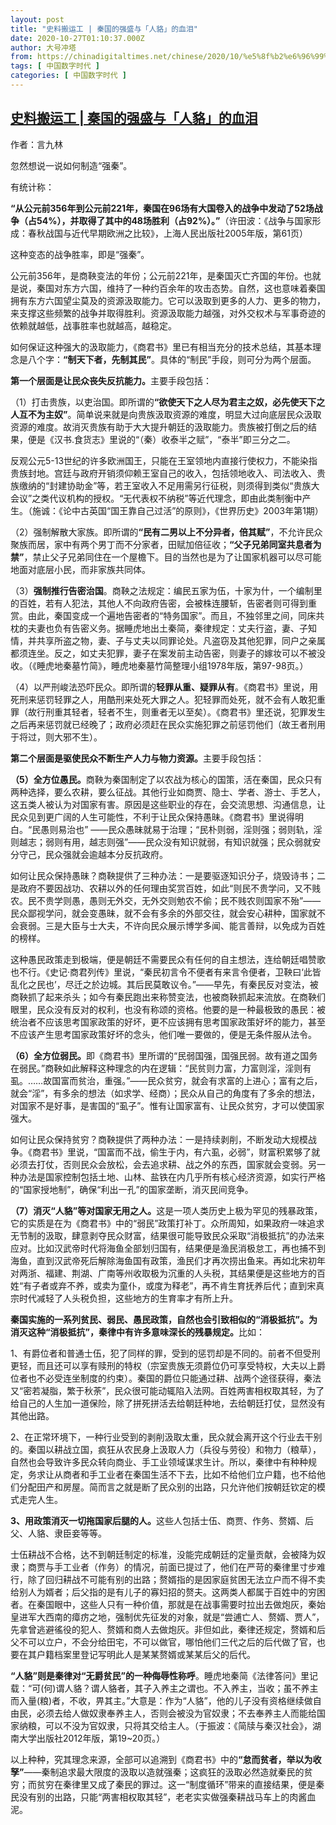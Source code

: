 ```yaml
---
layout: post
title: "史料搬运工 | 秦国的强盛与「人貉」的血泪"
date: 2020-10-27T01:10:37.000Z
author: 大号冲塔
from: https://chinadigitaltimes.net/chinese/2020/10/%e5%8f%b2%e6%96%99%e6%90%ac%e8%bf%90%e5%b7%a5-%e7%a7%a6%e5%9b%bd%e7%9a%84%e5%bc%ba%e7%9b%9b%e4%b8%8e%e3%80%8c%e4%ba%ba%e8%b2%89%e3%80%8d%e7%9a%84%e8%a1%80%e6%b3%aa/
tags: [ 中国数字时代 ]
categories: [ 中国数字时代 ]
---
```

<!--1603761037000-->
[史料搬运工 | 秦国的强盛与「人貉」的血泪](https://chinadigitaltimes.net/chinese/2020/10/%e5%8f%b2%e6%96%99%e6%90%ac%e8%bf%90%e5%b7%a5-%e7%a7%a6%e5%9b%bd%e7%9a%84%e5%bc%ba%e7%9b%9b%e4%b8%8e%e3%80%8c%e4%ba%ba%e8%b2%89%e3%80%8d%e7%9a%84%e8%a1%80%e6%b3%aa/)
------

<div>
<p>作者：言九林</p><p>忽然想说一说如何制造“强秦”。</p><p>有统计称：</p><p><strong>“从公元前356年到公元前221年，秦国在96场有大国卷入的战争中发动了52场战争（占54%），并取得了其中的48场胜利（占92%）。”</strong>（许田波：《战争与国家形成：春秋战国与近代早期欧洲之比较》，上海人民出版社2005年版，第61页）</p><p>这种变态的战争胜率，即是“强秦”。</p><p>公元前356年，是商鞅变法的年份；公元前221年，是秦国灭亡齐国的年份。也就是说，秦国对东方六国，维持了一种约百余年的攻击态势。自然，这也意味着秦国拥有东方六国望尘莫及的资源汲取能力。它可以汲取到更多的人力、更多的物力，来支撑这些频繁的战争并取得胜利。资源汲取能力越强，对外交权术与军事奇迹的依赖就越低，战事胜率也就越高，越稳定。</p><p>如何保证这种强大的汲取能力，《商君书》里已有相当充分的技术总结，其基本理念是八个字：<strong>“制天下者，先制其民”</strong>。具体的“制民”手段，则可分为两个层面。</p><p><strong>第一个层面是让民众丧失反抗能力。</strong>主要手段包括：</p><p>（1）打击贵族，以吏治国。即所谓的<strong>“欲使天下之人尽为君主之奴，必先使天下之人互不为主奴”</strong>。简单说来就是向贵族汲取资源的难度，明显大过向底层民众汲取资源的难度。故消灭贵族有助于大大提升朝廷的汲取能力。贵族被打倒之后的结果，便是《汉书.食货志》里说的“（秦）收泰半之赋”，“泰半”即三分之二。</p><p>反观公元5-13世纪的许多欧洲国王，只能在王室领地内直接行使权力，不能染指贵族封地。宫廷与政府开销须仰赖王室自己的收入，包括领地收入、司法收入、贵族缴纳的“封建协助金”等，若王室收入不足用需另行征税，则须得到类似“贵族大会议”之类代议机构的授权。“无代表权不纳税”等近代理念，即由此类制衡中产生。（施诚：《论中古英国“国王靠自己过活”的原则》，《世界历史》2003年第1期）</p><p>（2）强制解散大家族。即所谓的<strong>“民有二男以上不分异者，倍其赋”</strong>，不允许民众聚族而居，家中有两个男丁而不分家者，田赋加倍征收；<strong>“父子兄弟同室共息者为禁”</strong>，禁止父子兄弟同住在一个屋檐下。目的当然也是为了让国家机器可以尽可能地面对底层小民，而非家族共同体。</p><p>（3）<strong>强制推行告密治国</strong>。商鞅之法规定：编民五家为伍，十家为什，一个编制里的百姓，若有人犯法，其他人不向政府告密，会被株连腰斩，告密者则可得到重赏。由此，秦国变成一个遍地告密者的“特务国家”。而且，不独邻里之间，同床共枕的夫妻也负有告密义务。据睡虎地出土秦简，秦律规定：丈夫行盗，妻、子知情，并共享所盗之物，妻、子与丈夫以同罪论处。凡盗窃及其他犯罪，同户之亲属都须连坐。反之，如丈夫犯罪，妻子在案发前主动告密，则妻子的嫁妆可以不被没收。（《睡虎地秦墓竹简》，睡虎地秦墓竹简整理小组1978年版，第97-98页。）</p><p>（4）以严刑峻法恐吓民众。即所谓的<strong>轻罪从重、疑罪从有</strong>。《商君书》里说，用死刑来惩罚轻罪之人，用酷刑来处死大罪之人。犯轻罪而处死，就不会有人敢犯重罪（故行刑重其轻者，轻者不生，则重者无以至矣）。《商君书》里还说，犯罪发生之后再来惩罚就已经晚了；政府必须赶在民众实施犯罪之前惩罚他们（故王者刑用于将过，则大邪不生）。</p><p><strong>第二个层面是驱使民众不断生产人力与物力资源。</strong>主要手段包括：</p><p><strong>（5）全方位愚民。</strong>商鞅为秦国制定了以农战为核心的国策，活在秦国，民众只有两种选择，要么农耕，要么征战。其他行业如商贾、隐士、学者、游士、手艺人，这五类人被认为对国家有害。原因是这些职业的存在，会交流思想、沟通信息，让民众见到更广阔的人生可能性，不利于让民众保持愚昧。《商君书》里说得明白。“民愚则易治也” ——民众愚昧就易于治理；“民朴则弱，淫则强；弱则轨，淫则越志；弱则有用，越志则强”——民众没有知识就弱，有知识就强；民众弱就安分守己，民众强就会逾越本分反抗政府。</p><p>如何让民众保持愚昧？商鞅提供了三种办法：一是要驱逐知识分子，烧毁诗书；二是政府不要因战功、农耕以外的任何理由奖赏百姓，如此“则民不贵学问，又不贱农。民不贵学则愚，愚则无外交，无外交则勉农不偷；民不贱农则国家不殆”——民众鄙视学问，就会变愚昧，就不会有多余的外部交往，就会安心耕种，国家就不会衰弱。三是大臣与士大夫，不许向民众展示博学多闻、能言善辩，以免成为百姓的榜样。</p><p>这种愚民政策走到极端，便是朝廷不需要民众有任何的自主想法，连给朝廷唱赞歌也不行。《史记·商君列传》里说，“秦民初言令不便者有来言令便者，卫鞅曰‘此皆乱化之民也’，尽迁之於边城。其后民莫敢议令。”——早先，有秦民反对变法，被商鞅抓了起来杀头；如今有秦民跑出来称赞变法，也被商鞅抓起来流放。在商鞅们眼里，民众没有反对的权利，也没有称颂的资格。他要的是一种最极致的愚民：被统治者不应该思考国家政策的好坏，更不应该拥有思考国家政策好坏的能力，甚至不应该产生思考国家政策好坏的念头，他们唯一要做的，便是无条件服从法令。</p><p><strong>（6）全方位弱民。</strong>即《商君书》里所谓的“民弱国强，国强民弱。故有道之国务在弱民。”商鞅如此解释这种理念的内在逻辑：“民贫则力富，力富则淫，淫则有虱。……故国富而贫治，重强。”——民众贫穷，就会有求富的上进心；富有之后，就会“淫”，有多余的想法（如求学、经商）；民众从自己的角度有了多余的想法，对国家不是好事，是害国的“虱子”。惟有让国家富有、让民众贫穷，才可以使国家强大。</p><p>如何让民众保持贫穷？商鞅提供了两种办法：一是持续剥削，不断发动大规模战争。《商君书》里说，“国富而不战，偷生于内，有六虱，必弱”，财富积累够了就必须去打仗，否则民众会放松，会去追求耕、战之外的东西，国家就会变弱。另一种办法是国家控制包括土地、山林、盐铁在内几乎所有核心经济资源，如实行严格的“国家授地制”，确保“利出一孔”的国家垄断，消灭民间竞争。</p><p><strong>（7）消灭“人貉”等对国家无用之人。</strong>这是一项人类历史上极为罕见的残暴政策，它的实质是在为《商君书》中的“弱民”政策打补丁。众所周知，如果政府一味追求无节制的汲取，肆意剥夺民众财富，结果很可能导致民众采取“消极抵抗”的办法来应对。比如汉武帝时代将海鱼全部划归国有，结果便是渔民消极怠工，再也捕不到海鱼，直到汉武帝死后解除海鱼国有政策，渔民们才再次捞出鱼来。再如北宋初年对两浙、福建、荆湖、广南等州收取极为沉重的人头税，其结果便是这些地方的百姓“有子者或弃不养，或卖为童仆，或度为释老”，再不肯生育抚养后代；直到宋真宗时代减轻了人头税负担，这些地方的生育率才有所上升。</p><p><strong>秦国实施的一系列贫民、弱民、愚民政策，自然也会引致相似的“消极抵抗”。为消灭这种“消极抵抗”，秦律中有许多意味深长的残暴规定。</strong>比如：</p><p>1、有爵位者和普通士伍，犯了同样的罪，受到的惩罚却是不同的。前者不但受刑更轻，而且还可以享有赎刑的特权（宗室贵族无须爵位仍可享受特权，大夫以上爵位者也不必受连坐制度的约束）。秦国的爵位只能通过耕、战两个途径获得，秦法又“密若凝脂，繁于秋荼”，民众很可能动辄陷入法网。百姓两害相权取其轻，为了给自己的人生加一道保险，除了拼死拼活去给朝廷种地，去给朝廷打仗，显然没有其他出路。</p><p>2、在正常环境下，一种行业受到的剥削汲取太重，民众就会离开这个行业去干别的。秦国以耕战立国，疯狂从农民身上汲取人力（兵役与劳役）和物力（粮草），自然也会导致许多民众转向商业、手工业领域谋求生计。所以，秦律中有种种规定，务求让从商者和手工业者在秦国生活不下去，比如不给他们立户籍，也不给他们分配田产和房屋。简而言之就是断了民众别的出路，只允许他们按朝廷钦定的模式走完人生。</p><p><strong>3、用政策消灭一切拖国家后腿的人。</strong>这些人包括士伍、商贾、作务、赘婿、后父、人貉、隶臣妾等等。</p><p>士伍耕战不合格，达不到朝廷制定的标准，没能完成朝廷的定量贡献，会被降为奴隶；商贾与手工业者（作务）的情况，前面已提过了，他们在严苛的秦律里寸步难行，除了回归耕战不可能有别的出路；赘婿指的是因家庭贫困无法立户而不得不卖给别人为婿者；后父指的是有儿子的寡妇招的赘夫。这两类人都属于百姓中的穷困者。在秦国眼中，这些人只有一种价值，那就是在战事需要时拉出去做炮灰，秦始皇进军大西南的瘴疠之地，强制优先征发的对象，就是“尝逋亡人、赘婿、贾人”，先拿曾逃避徭役的犯人、赘婿和商人去做炮灰。非但如此，秦律还规定，赘婿和后父不可以立户，不会分给田宅，不可以做官，哪怕他们三代之后的后代做了官，也要在其户籍档案里登记写明此人是某某赘婿或某某后父的后代。</p><p><strong>“人貉”则是秦律对“无爵贫民”的一种侮辱性称呼</strong>。睡虎地秦简《法律答问》里记载：“可(何)谓人貉？谓人貉者，其子入养主之谓也。不入养主，当收；虽不养主而入量(粮)者，不收，畀其主。”大意是：作为“人貉”，他的儿子没有资格继续做自由民，必须去给人做奴隶奉养主人，否则会被没为官奴隶；不去奉养主人而能给国家纳粮，可以不没为官奴隶，只将其交给主人。（于振波：《简牍与秦汉社会》，湖南大学出版社2012年版，第19~20页。）</p><p>以上种种，究其理念来源，全部可以追溯到《商君书》中的<strong>“怠而贫者，举以为收孥”</strong>——秦制追求最大限度的汲取以造就强秦；这疯狂的汲取必然造就秦民的贫穷；而贫穷在秦律里又成了秦民的罪过。这一“制度循环”带来的直接结果，便是秦民没有别的出路，只能“两害相权取其轻”，老老实实做强秦耕战马车上的肉酱血泥。</p>
</div>
